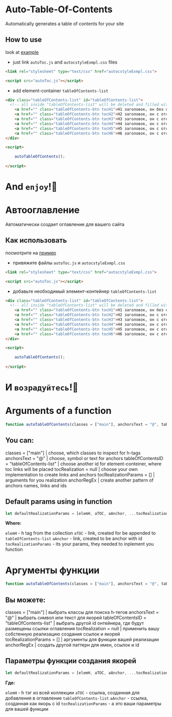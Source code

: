 # Auto-Table-Of-Contents
Automatically generates a table of contents for your site

## How to use
look at [example](https://github.com/NudeUnicorn/Auto-Table-Of-Contents/tree/main/Example)

- just link `autoToc.js` and `autocstyleExmpl.css` files

```html
<link rel="stylesheet" type="text/css" href="autocstyleExmpl.css">

<script src="autoToc.js"></script>
```

- add element-container `tableOfContents-list`

```html
<div class="tableOfContents-list" id="tableOfContents-list">
  <!-- all inside "tableOfContents-list" will be deleted and filled with you h-tags anchors-->
    <a href="" class="tableOfContents-btn tocH1">H1 заголовок, он без отступа</a>
    <a href="" class="tableOfContents-btn tocH2">H2 заголовок, он с отступом</a>
    <a href="" class="tableOfContents-btn tocH3">H3 заголовок, он с отступом</a>
    <a href="" class="tableOfContents-btn tocH4">H4 заголовок, он с отступом</a>
    <a href="" class="tableOfContents-btn tocH5">H5 заголовок, он с отступом</a>
    <a href="" class="tableOfContents-btn tocH6">H6 заголовок, он с отступом</a>
</div>

<script>

    autoTableOfContents();
    
</script>
```

# And `enjoy`!🎉

# Автооглавление
Автоматически создает оглавление для вашего сайта

## Как использовать
посмотрите на [пример](https://github.com/NudeUnicorn/Auto-Table-Of-Contents/tree/main/Example)

- привяжите файлы `autoToc.js` и `autocstyleExmpl.css`

```html
<link rel="stylesheet" type="text/css" href="autocstyleExmpl.css">

<script src="autoToc.js"></script>
```

- добавьте необходимый элемент-контейнер `tableOfContents-list`

```html
<div class="tableOfContents-list" id="tableOfContents-list">
  <!-- all inside "tableOfContents-list" will be deleted and filled with you h-tags anchors-->
    <a href="" class="tableOfContents-btn tocH1">H1 заголовок, он без отступа</a>
    <a href="" class="tableOfContents-btn tocH2">H2 заголовок, он с отступом</a>
    <a href="" class="tableOfContents-btn tocH3">H3 заголовок, он с отступом</a>
    <a href="" class="tableOfContents-btn tocH4">H4 заголовок, он с отступом</a>
    <a href="" class="tableOfContents-btn tocH5">H5 заголовок, он с отступом</a>
    <a href="" class="tableOfContents-btn tocH6">H6 заголовок, он с отступом</a>
</div>

<script>

    autoTableOfContents();
    
</script>
```

# И `возрадуйтесь`!🎉


# Arguments of a function

```js
function autoTableOfContents(classes = ["main"], anchorsText = "@", tableOfContentsID = "tableOfContents-list", tocRealization = null, tocRealizationParams = [], anchorRegEx = /^[А-яёЁ]*/g) {...}
```
## You can:

classes = ["main"]  | choose, which classes to inspect for h-tags
anchorsText = "@"  | choose, symbol or text for anchors
tableOfContentsID = "tableOfContents-list"  | choose another id for element-conteiner, where toc links will be placed
tocRealization = null  | choose your own implementation to create links and anchors 
tocRealizationParams = []  | arguments for you realization 
anchorRegEx  | create another pattern of anchors names, links and ids 

## Default params using in function

```js
let defaultRealizationParams = [elemH, aTOC, aAnchor, ...tocRealizationParams];
```

**Where:**

`elemH` - h tag from the collection
`aTOC` - link, created for be appended to `tableOfContents-list`
`aAnchor` - link, created to be anchor with id
`tocRealizationParams` - its your params, they needed to inplement you function

# Аргументы функции

```js
function autoTableOfContents(classes = ["main"], anchorsText = "@", tableOfContentsID = "tableOfContents-list", tocRealization = null, tocRealizationParams = [], anchorRegEx = /^[А-яёЁ]*/g) {...}
```
## Вы можете:

classes = ["main"]  | выбрать классы для поиска h-тегов
anchorsText = "@"  | выбрать символ или текст для якорей
tableOfContentsID = "tableOfContents-list"  | выбрать другой id онтейнера, где будут размещены ссылки оглавления
tocRealization = null  | применить вашу собстенную реализацию создания ссылок и якорей 
tocRealizationParams = []  | аргументы для функции вашей реализации 
anchorRegEx  | создать другой паттерн для имен, ссылок и id 

## Параметры функции создания якорей

```js
let defaultRealizationParams = [elemH, aTOC, aAnchor, ...tocRealizationParams];
```

**Где:**

`elemH` - h тэг из всей коллекции
`aTOC` - ссылка, созданная для добавления в оглавление `tableOfContents-list`
`aAnchor` - ссылка, созданная как якорь с id
`tocRealizationParams` - а это ваши параметры для вашей функции

